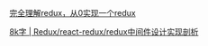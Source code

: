 [完全理解redux，从0实现一个redux]( https://mp.weixin.qq.com/s/idWmfUbPVVqK7Yi0_9NC4A )

[8k字 | Redux/react-redux/redux中间件设计实现剖析]( https://juejin.im/post/5def4831e51d45584b585000 )

